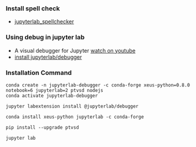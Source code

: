 ### Install spell check
- [jupyterlab_spellchecker](https://github.com/ijmbarr/jupyterlab_spellchecker)

### Using debug in jupyter lab
- A visual debugger for Jupyter [watch on youtube](https://www.youtube.com/watch?v=CdZN_vVfHqw)
- [install jupyterlab/debugger](https://github.com/jupyterlab/debugger)

### Installation Command
```
conda create -n jupyterlab-debugger -c conda-forge xeus-python=0.8.0 notebook=6 jupyterlab=2 ptvsd nodejs
conda activate jupyterlab-debugger

jupyter labextension install @jupyterlab/debugger

conda install xeus-python jupyterlab -c conda-forge

pip install --upgrade ptvsd

jupyter lab
```
